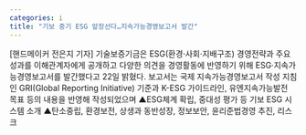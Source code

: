 ```yaml
---
categories: i
title: "기보 중기 ESG 앞장선다…지속가능경영보고서 발간"
---
```

[핸드메이커 전은지 기자] 기술보증기금은 ESG(환경·사회·지배구조) 경영전략과 주요 성과를 이해관계자에게 공개하고 다양한 의견을 경영활동에 반영하기 위해 ESG·지속가능경영보고서를 발간했다고 22일 밝혔다. 보고서는 국제 지속가능경영보고서 작성 지침인 GRI(Global Reporting Initiative) 기준과 K-ESG 가이드라인, 유엔지속가능발전 목표 등의 내용을 반영해 작성되었으며 ▲ESG체계 확립, 중대성 평가 등 기보 ESG 시스템 소개 ▲탄소중립, 환경보전, 상생과 동반성장, 정보보안, 윤리준법경영 추진, 리스크